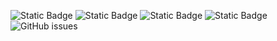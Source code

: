 ![Static Badge](https://img.shields.io/badge/blacklists-60-000000) ![Static Badge](https://img.shields.io/badge/blacklisted-3048542-cc0000) ![Static Badge](https://img.shields.io/badge/whitelisted-2242-00CC00) ![Static Badge](https://img.shields.io/badge/streaming_blacklist-28106-000000) ![GitHub issues](https://img.shields.io/github/issues/fabriziosalmi/blacklists)
